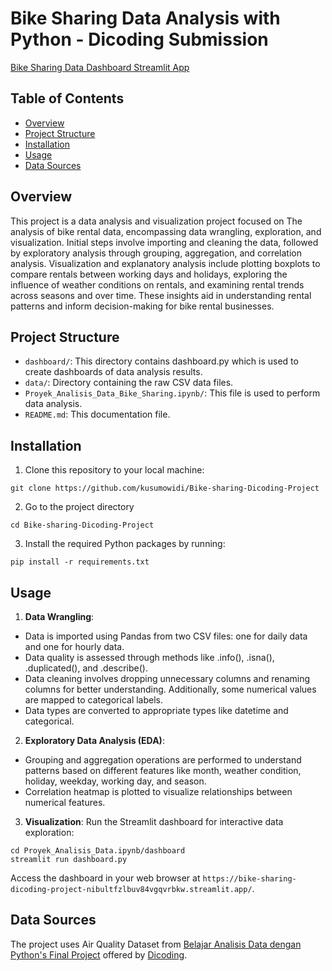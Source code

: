 # Bike Sharing Data Analysis with Python - Dicoding Submission
[Bike Sharing Data Dashboard Streamlit App](https://bike-sharing-dicoding-project-nibultfzlbuv84vgqvrbkw.streamlit.app/)

## Table of Contents
- [Overview](#overview)
- [Project Structure](#project-structure)
- [Installation](#installation)
- [Usage](#usage)
- [Data Sources](#data-sources)

## Overview
This project is a data analysis and visualization project focused on The analysis of bike rental data, encompassing data wrangling, exploration, and visualization. Initial steps involve importing and cleaning the data, followed by exploratory analysis through grouping, aggregation, and correlation analysis. Visualization and explanatory analysis include plotting boxplots to compare rentals between working days and holidays, exploring the influence of weather conditions on rentals, and examining rental trends across seasons and over time. These insights aid in understanding rental patterns and inform decision-making for bike rental businesses.

## Project Structure
- `dashboard/`: This directory contains dashboard.py which is used to create dashboards of data analysis results.
- `data/`: Directory containing the raw CSV data files.
- `Proyek_Analisis_Data_Bike_Sharing.ipynb/`: This file is used to perform data analysis.
- `README.md`: This documentation file.

## Installation
1. Clone this repository to your local machine:
```
git clone https://github.com/kusumowidi/Bike-sharing-Dicoding-Project
```
2. Go to the project directory
```
cd Bike-sharing-Dicoding-Project
```
3. Install the required Python packages by running:
```
pip install -r requirements.txt
```

## Usage
1. **Data Wrangling**:
- Data is imported using Pandas from two CSV files: one for daily data and one for hourly data.
- Data quality is assessed through methods like .info(), .isna(), .duplicated(), and .describe().
- Data cleaning involves dropping unnecessary columns and renaming columns for better understanding. Additionally, some numerical values are mapped to categorical labels.
- Data types are converted to appropriate types like datetime and categorical.

2. **Exploratory Data Analysis (EDA)**: 
- Grouping and aggregation operations are performed to understand patterns based on different features like month, weather condition, holiday, weekday, working day, and season.
- Correlation heatmap is plotted to visualize relationships between numerical features.

3. **Visualization**: Run the Streamlit dashboard for interactive data exploration:

```
cd Proyek_Analisis_Data.ipynb/dashboard
streamlit run dashboard.py
```
Access the dashboard in your web browser at `https://bike-sharing-dicoding-project-nibultfzlbuv84vgqvrbkw.streamlit.app/`.

## Data Sources
The project uses Air Quality Dataset from [Belajar Analisis Data dengan Python's Final Project](https://drive.google.com/file/d/1RaBmV6Q6FYWU4HWZs80Suqd7KQC34diQ/view?usp=sharing) offered by [Dicoding](https://www.dicoding.com/).
